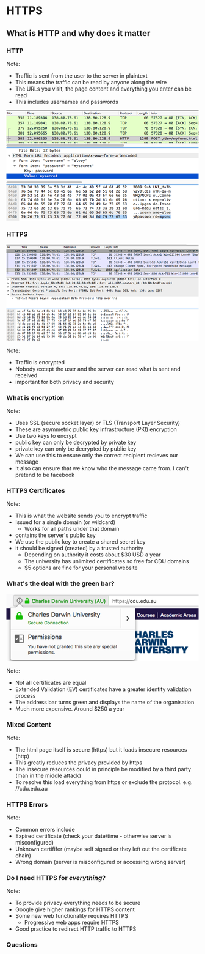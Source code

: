<!-- .slide: data-background-image="images/lego-568042_1280.jpg" -->
# HTTPS
## What is HTTP and why does it matter



### HTTP
<!-- .slide: data-background-image="images/binoculars-1209011_1280.jpg" -->

Note:
* Traffic is sent from the user to the server in plaintext
* This means the traffic can be read by anyone along the wire
* The URLs you visit, the page content and everything you enter can be read
* This includes usernames and passwords


<!-- .slide: data-background-image="images/binoculars-1209011_1280.jpg" -->
![HTTP traffic](images/http_traffic.png)



### HTTPS
![HTTPS traffic](images/https_traffic.png)

Note:
* Traffic is encrypted
* Nobody except the user and the server can read what is sent and received
* important for both privacy and security



<!-- .slide: data-background-image="images/secret-3037639_1280.jpg" -->
### What is encryption

Note:
* Uses SSL (secure socket layer) or TLS (Transport Layer Security)
* These are asymmetric public key infrastructure (PKI) encryption
* Use two keys to encrypt
 * public key can only be decrypted by private key
 * private key can only be decrypted by public key
* We can use this to ensure only the correct recipient recieves our message
* It also can ensure that we know who the message came from. I can't pretend to be facebook



### HTTPS Certificates

Note:
* This is what the website sends you to encrypt traffic
* Issued for a single domain (or wildcard)
	* Works for all paths under that domain
* contains the server's public key
* We use the public key to create a shared secret key
* it should be signed (created) by a trusted authority
	* Depending on authority it costs about $30 USD a year
	* The university has unlimited certificates so free for CDU domains
	* $5 options are fine for your personal website



### What's the deal with the green bar?
![Extended Validation notice](images/ev_certifcate.png)

Note:
* Not all certificates are equal
* Extended Validation (EV) certificates have a greater identity validation process
* The address bar turns green and displays the name of the organisation
* Much more expensive. Around $250 a year



### Mixed Content

Note:
* The html page itself is secure (https) but it loads insecure resources (http)
* This greatly reduces the privacy provided by https
* The insecure resources could in principle be modified by a third party (man in the middle attack)
* To resolve this load everything from https or exclude the protocol. e.g. //cdu.edu.au



<!-- .slide: data-background-image="https://media.giphy.com/media/l3q2y0UyD0OOMchAA/giphy.gif" -->
### HTTPS Errors

Note:
* Common errors include
 * Expired certificate (check your date/time - otherwise server is misconfigured)
 * Unknown certififer (maybe self signed or they left out the certificate chain)
 * Wrong domain (server is misconfigured or accessing wrong server)



<!-- .slide: data-background-image="images/lego-1044891_1280.jpg" -->
### Do I need HTTPS for *everything*?

Note:
* To provide privacy everything needs to be secure
* Google give higher rankings for HTTPS content
* Some new web functionality requires HTTPS
	* Progressive web apps require HTTPS
* Good practice to redirect HTTP traffic to HTTPS



<!-- .slide: data-background-image="images/hand-plastic-finger-macro-yellow-closeup-281276-pxhere.com.jpg" -->
### Questions

